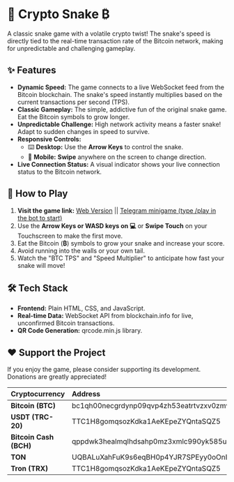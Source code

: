 # **🐍 Crypto Snake ₿**

A classic snake game with a volatile crypto twist\! The snake's speed is directly tied to the real-time transaction rate of the Bitcoin network, making for unpredictable and challenging gameplay.

## **✨ Features**

* **Dynamic Speed:** The game connects to a live WebSocket feed from the Bitcoin blockchain. The snake's speed instantly multiplies based on the current transactions per second (TPS).  
* **Classic Gameplay:** The simple, addictive fun of the original snake game. Eat the Bitcoin symbols to grow longer.  
* **Unpredictable Challenge:** High network activity means a faster snake\! Adapt to sudden changes in speed to survive.  
* **Responsive Controls:**  
  * ⌨️ **Desktop:** Use the **Arrow Keys** to control the snake.  
  * 📱 **Mobile:** **Swipe** anywhere on the screen to change direction.  
* **Live Connection Status:** A visual indicator shows your live connection status to the Bitcoin network.

## **🚀 How to Play**

1. **Visit the game link:** [Web Version](https://rmanmetaverse.github.io/CryptoSnake/) || [Telegram minigame (type /play in the bot to start)](@CryptoSnakeMiniGameBot)
2. Use the **Arrow Keys or WASD keys on 💻** or **Swipe Touch** on your Touchscreen to make the first move.  
3. Eat the Bitcoin (**₿**) symbols to grow your snake and increase your score.  
4. Avoid running into the walls or your own tail.  
5. Watch the "BTC TPS" and "Speed Multiplier" to anticipate how fast your snake will move\!

## **🛠️ Tech Stack**

* **Frontend:** Plain HTML, CSS, and JavaScript.  
* **Real-time Data:** WebSocket API from blockchain.info for live, unconfirmed Bitcoin transactions.  
* **QR Code Generation:** qrcode.min.js library.

## **❤️ Support the Project**

If you enjoy the game, please consider supporting its development. Donations are greatly appreciated\!

| Cryptocurrency | Address |
| :---- | :---- |
| **Bitcoin (BTC)** | bc1qh00necgrdynp09qvp4zh53eatrtvzxv0zmvutc |
| **USDT (TRC-20)** | TTC1H8gomqsozKdka1AeKEpeZYQntaSQZ5 |
| **Bitcoin Cash (BCH)** | qppdwk3healmqlhdsahp0mz3xmlc990yk585uncym3 |
| **TON** | UQBALuXahFuK9s6eqBH0p4YJR7SPEyy0oOnEpXPSGGJL556s |
| **Tron (TRX)** | TTC1H8gomqsozKdka1AeKEpeZYQntaSQZ5 |

